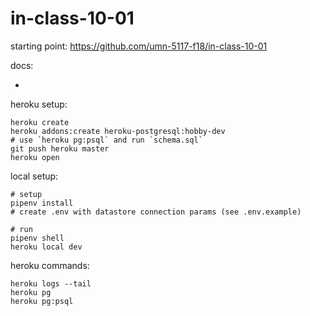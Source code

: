 # in-class-10-01

starting point: <https://github.com/umn-5117-f18/in-class-10-01>

docs:

*


heroku setup:

```
heroku create
heroku addons:create heroku-postgresql:hobby-dev
# use `heroku pg:psql` and run `schema.sql`
git push heroku master
heroku open
```

local setup:

```
# setup
pipenv install
# create .env with datastore connection params (see .env.example)

# run
pipenv shell
heroku local dev
```

heroku commands:

```
heroku logs --tail
heroku pg
heroku pg:psql
```
